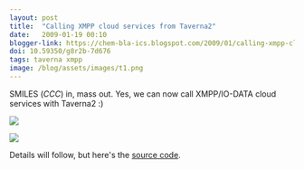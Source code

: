 ```yaml
---
layout: post
title:  "Calling XMPP cloud services from Taverna2"
date:   2009-01-19 00:10
blogger-link: https://chem-bla-ics.blogspot.com/2009/01/calling-xmpp-cloud-services-from.html
doi: 10.59350/g8r2b-7d676
tags: taverna xmpp
image: /blog/assets/images/t1.png
---
```


SMILES (*CCC*) in, mass out. Yes, we can now call XMPP/IO-DATA cloud services with Taverna2 :)

![](/blog/assets/images/t1.png)

![](/blog//assets/images/t2.png)

Details will follow, but here's the [source code](http://github.com/egonw/xws-taverna/tree/master).
